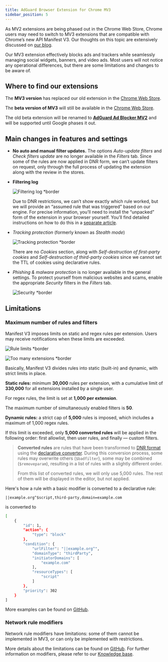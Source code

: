 ```yaml
---
title: AdGuard Browser Extension for Chrome MV3
sidebar_position: 5
---
```


As MV2 extensions are being phased out in the Chrome Web Store, Chrome users may need to switch to MV3 extensions that are compatible with Chrome’s new API Manifest V3. Our thoughts on this topic are extensively discussed on [our blog](https://adguard.com/en/blog/tag/manifest-v3.html).

Our MV3 extension effectively blocks ads and trackers while seamlessly managing social widgets, banners, and video ads. Most users will not notice any operational differences, but there are some limitations and changes to be aware of.

## Where to find our extensions

The **MV3 version** has replaced our old extension in the [Chrome Web Store](https://chromewebstore.google.com/detail/adguard-adblocker/bgnkhhnnamicmpeenaelnjfhikgbkllg).

The **beta version of MV3** will still be available in the [Chrome Web Store](https://chromewebstore.google.com/detail/adguard-adblocker-mv3-exp/apjcbfpjihpedihablmalmbbhjpklbdf).

The old beta extension will be renamed to [**AdGuard Ad Blocker MV2**](https://chromewebstore.google.com/detail/adguard-adblocker-beta/gfggjaccafhcbfogfkogggoepomehbjl) and will be supported until Google phases it out.

## Main changes in features and settings

- **No auto and manual filter updates.** The options *Auto-update filters* and *Check filters update* are no longer available in the *Filters* tab. Since some of the rules are now applied in DNR form, we can’t update filters on request, only through the full process of updating the extension along with the review in the stores.

- **Filtering log**

    ![Filtering log *border](https://cdn.adtidy.org/content/blog/mv3/new/log.png)

    Due to DNR restrictions, we can’t show exactly which rule worked, but we will provide an “assumed rule that was triggered” based on our engine. For precise information, you’ll need to install the “unpacked” form of the extension in your browser yourself. You’ll find detailed instructions on how to do this in a [separate article](/adguard-browser-extension/solving-problems/debug-rules/).

- *Tracking protection* (formerly known as *Stealth mode*)

    ![Tracking protection *border](https://cdn.adtidy.org/content/blog/mv3/new/tracking_screen.png)

    There are no *Cookies* section, along with *Self-destruction of first-party cookies* and *Self-destruction of third-party cookies* since we cannot set the TTL of cookies using declarative rules.

- *Phishing & malware protection* is no longer available in the general settings. To protect yourself from malicious websites and scams, enable the appropriate *Security* filters in the *Filters* tab.

    ![Security *border](https://cdn.adtidy.org/content/blog/mv3/new/security.png)

## Limitations

### Maximum number of rules and filters

Manifest V3 imposes limits on static and regex rules per extension. Users may receive notifications when these limits are exceeded.

![Rule limits *border](https://cdn.adtidy.org/content/blog/new/rulelimits.png)

![Too many extensions *border](https://cdn.adtidy.org/content/blog/new/other_extension.png)

Basically, Manifest V3 divides rules into static (built-in) and dynamic, with strict limits in place.

**Static rules:** minimum **30,000** rules per extension, with a cumulative limit of **330,000** for all extensions installed by a single user.

For regex rules, the limit is set at **1,000 per extension**.

The maximum number of simultaneously enabled filters is **50**.

**Dynamic rules:** a strict cap of **5,000** rules is imposed, which includes a maximum of 1,000 regex rules.

If this limit is exceeded, only **5,000 converted rules** will be applied in the following order: first allowlist, then user rules, and finally — custom filters.

> **Converted rules** are rules that have been transformed
> to [DNR format] using the [declarative converter][github-declarative-converter].
> During this conversion process, some rules may overwrite others (`$badfilter`), some may be combined (`$removeparam`),
> resulting in a list of rules with a slightly different order.
>
> From this list of converted rules, we will only use 5,000 rules. The rest of them will be displayed in the editor, but not applied.

Here's how a rule with a basic modifier is converted to a declarative rule:

```adblock
||example.org^$script,third-party,domain=example.com
```

is converted to

```bash
[
    {
        "id": 1,
        "action": {
            "type": "block"
        },
        "condition": {
            "urlFilter": "||example.org^",
            "domainType": "thirdParty",
            "initiatorDomains": [
                "example.com"
            ],
            "resourceTypes": [
                "script"
            ]
        },
        "priority": 302
    }
]
```

More examples can be found on [GitHub][github-declarative-converter-examples].

### Network rule modifiers

Network rule modifiers have limitations: some of them cannot be implemented in MV3, or can only be implemented with restrictions.

More details about the limitations can be found on [GitHub][github-declarative-converter].
For further information on modifiers, please refer to our [Knowledge base](/general/ad-filtering/create-own-filters).

[DNR format]: https://developer.chrome.com/docs/extensions/reference/api/declarativeNetRequest#build-rules
<!-- TODO: update the following urls after the release/v3.1 branch is merged -->
[github-declarative-converter]: https://github.com/AdguardTeam/tsurlfilter/tree/release/v3.1/packages/tsurlfilter/src/rules/declarative-converter
[github-declarative-converter-examples]: https://github.com/AdguardTeam/tsurlfilter/tree/release/v3.1/packages/tsurlfilter/src/rules/declarative-converter#basic-examples

